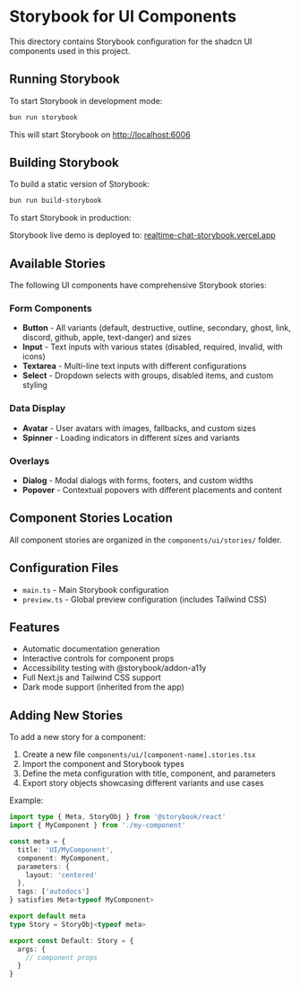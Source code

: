 # Storybook for UI Components

This directory contains Storybook configuration for the shadcn UI components
used in this project.

## Running Storybook

To start Storybook in development mode:

```bash
bun run storybook
```

This will start Storybook on [http://localhost:6006](http://localhost:6006)

## Building Storybook

To build a static version of Storybook:

```bash
bun run build-storybook
```

To start Storybook in production:

Storybook live demo is deployed to:
[realtime-chat-storybook.vercel.app](https://realtime-chat-storybook.vercel.app)

## Available Stories

The following UI components have comprehensive Storybook stories:

### Form Components

- **Button** - All variants (default, destructive, outline, secondary, ghost,
  link, discord, github, apple, text-danger) and sizes
- **Input** - Text inputs with various states (disabled, required, invalid, with
  icons)
- **Textarea** - Multi-line text inputs with different configurations
- **Select** - Dropdown selects with groups, disabled items, and custom styling

### Data Display

- **Avatar** - User avatars with images, fallbacks, and custom sizes
- **Spinner** - Loading indicators in different sizes and variants

### Overlays

- **Dialog** - Modal dialogs with forms, footers, and custom widths
- **Popover** - Contextual popovers with different placements and content

## Component Stories Location

All component stories are organized in the `components/ui/stories/` folder.

## Configuration Files

- `main.ts` - Main Storybook configuration
- `preview.ts` - Global preview configuration (includes Tailwind CSS)

## Features

- Automatic documentation generation
- Interactive controls for component props
- Accessibility testing with @storybook/addon-a11y
- Full Next.js and Tailwind CSS support
- Dark mode support (inherited from the app)

## Adding New Stories

To add a new story for a component:

1. Create a new file `components/ui/[component-name].stories.tsx`
2. Import the component and Storybook types
3. Define the meta configuration with title, component, and parameters
4. Export story objects showcasing different variants and use cases

Example:

```typescript
import type { Meta, StoryObj } from '@storybook/react'
import { MyComponent } from './my-component'

const meta = {
  title: 'UI/MyComponent',
  component: MyComponent,
  parameters: {
    layout: 'centered'
  },
  tags: ['autodocs']
} satisfies Meta<typeof MyComponent>

export default meta
type Story = StoryObj<typeof meta>

export const Default: Story = {
  args: {
    // component props
  }
}
```
